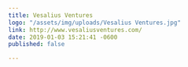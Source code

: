 ```yaml
---
title: Vesalius Ventures
logo: "/assets/img/uploads/Vesalius Ventures.jpg"
link: http://www.vesaliusventures.com/
date: 2019-01-03 15:21:41 -0600
published: false

---
```


